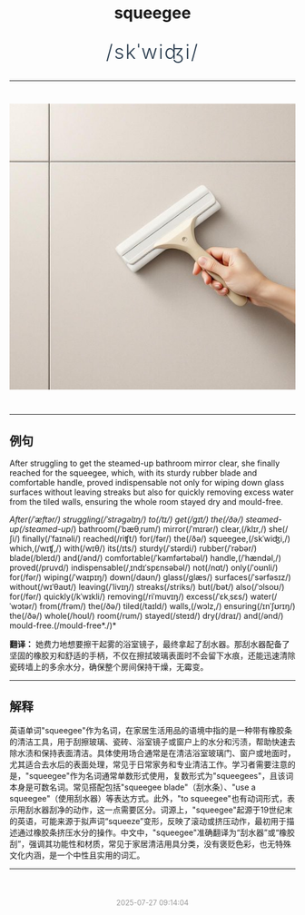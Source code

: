 <div align="center">

# squeegee

<div style="margin: 30px 0;">
<h1 style="font-size: 2.5em; font-weight: 300; letter-spacing: 2px; margin: 0; color: #2c3e50;">
/skˈwiʤi/
</h1>
</div>

</div>

---

<div align="center" style="margin: 40px 0;">

![squeegee](images/squeegee.png)

</div>

---

## 例句

After struggling to get the steamed-up bathroom mirror clear, she finally reached for the squeegee, which, with its sturdy rubber blade and comfortable handle, proved indispensable not only for wiping down glass surfaces without leaving streaks but also for quickly removing excess water from the tiled walls, ensuring the whole room stayed dry and mould-free.

*After(/ˈæftər/) struggling(/ˈstrəgəlɪŋ/) to(/tɪ/) get(/gɪt/) the(/ðə/) steamed-up(/steamed-up*/) bathroom(/ˈbæθˌrum/) mirror(/ˈmɪrər/) clear,(/klɪr,/) she(/ʃi/) finally(/ˈfaɪnəli/) reached(/riʧt/) for(/fər/) the(/ðə/) squeegee,(/skˈwiʤi,/) which,(/wɪʧ,/) with(/wɪθ/) its(/ɪts/) sturdy(/ˈstərdi/) rubber(/ˈrəbər/) blade(/bleɪd/) and(/ənd/) comfortable(/ˈkəmfərtəbəl/) handle,(/ˈhændəl,/) proved(/pruvd/) indispensable(/ˌɪndɪˈspɛnsəbəl/) not(/nɑt/) only(/ˈoʊnli/) for(/fər/) wiping(/ˈwaɪpɪŋ/) down(/daʊn/) glass(/glæs/) surfaces(/ˈsərfəsɪz/) without(/wɪˈθaʊt/) leaving(/ˈlivɪŋ/) streaks(/striks/) but(/bət/) also(/ˈɔlsoʊ/) for(/fər/) quickly(/kˈwɪkli/) removing(/riˈmuvɪŋ/) excess(/ˈɛkˌsɛs/) water(/ˈwɔtər/) from(/frəm/) the(/ðə/) tiled(/taɪld/) walls,(/wɔlz,/) ensuring(/ɪnˈʃʊrɪŋ/) the(/ðə/) whole(/hoʊl/) room(/rum/) stayed(/steɪd/) dry(/draɪ/) and(/ənd/) mould-free.(/mould-free*./)*

**翻译：** 她费力地想要擦干起雾的浴室镜子，最终拿起了刮水器。那刮水器配备了坚固的橡胶刃和舒适的手柄，不仅在擦拭玻璃表面时不会留下水痕，还能迅速清除瓷砖墙上的多余水分，确保整个房间保持干燥，无霉变。

---

## 解释

英语单词"squeegee"作为名词，在家居生活用品的语境中指的是一种带有橡胶条的清洁工具，用于刮擦玻璃、瓷砖、浴室镜子或窗户上的水分和污渍，帮助快速去除水渍和保持表面清洁。具体使用场合通常是在清洁浴室玻璃门、窗户或地面时，尤其适合去水后的表面处理，常见于日常家务和专业清洁工作。学习者需要注意的是，"squeegee"作为名词通常单数形式使用，复数形式为"squeegees"，且该词本身是可数名词。常见搭配包括"squeegee blade"（刮水条）、"use a squeegee"（使用刮水器）等表达方式。此外，"to squeegee"也有动词形式，表示用刮水器刮净的动作，这一点需要区分。词源上，"squeegee"起源于19世纪末的英语，可能来源于拟声词“squeeze”变形，反映了滚动或挤压动作，最初用于描述通过橡胶条挤压水分的操作。中文中，"squeegee"准确翻译为“刮水器”或“橡胶刮”，强调其功能性和材质，常见于家居清洁用具分类，没有褒贬色彩，也无特殊文化内涵，是一个中性且实用的词汇。


---

<div align="center" style="margin-top: 50px;">
<small style="color: #999; font-size: 0.9em;">2025-07-27 09:14:04</small>
</div>
